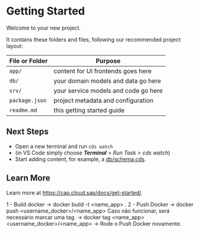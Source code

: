# Getting Started

Welcome to your new project.

It contains these folders and files, following our recommended project layout:

File or Folder | Purpose
---------|----------
`app/` | content for UI frontends goes here
`db/` | your domain models and data go here
`srv/` | your service models and code go here
`package.json` | project metadata and configuration
`readme.md` | this getting started guide


## Next Steps

- Open a new terminal and run `cds watch` 
- (in VS Code simply choose _**Terminal** > Run Task > cds watch_)
- Start adding content, for example, a [db/schema.cds](db/schema.cds).


## Learn More

Learn more at https://cap.cloud.sap/docs/get-started/.

1 - Build docker -> docker build -t <name_app> .
2 - Push Docker -> docker push <username_docker>/<name_app>
	Caso não funcionar, será necessário marcar uma tag.
	-> docker tag <name_app> <username_docker>/<name_app>
	-> Rode o Push Docker novamente.
